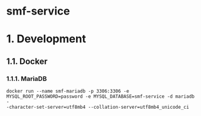 # smf-service

# 1. Development
## 1.1. Docker
### 1.1.1. MariaDB
    docker run --name smf-mariadb -p 3306:3306 -e MYSQL_ROOT_PASSWORD=password -e MYSQL_DATABASE=smf-service -d mariadb -
    -character-set-server=utf8mb4 --collation-server=utf8mb4_unicode_ci